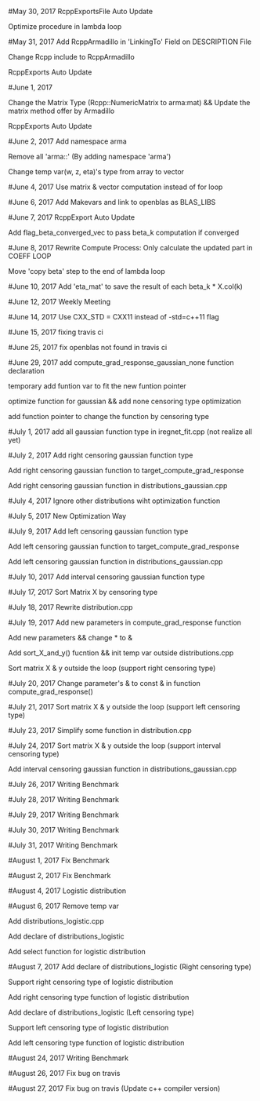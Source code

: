 #May 30, 2017
RcppExportsFile Auto Update

Optimize procedure in lambda loop

#May 31, 2017
Add RcppArmadillo in 'LinkingTo' Field on DESCRIPTION File

Change Rcpp include to RcppArmadillo

RcppExports Auto Update

#June 1, 2017
	
Change the Matrix Type (Rcpp::NumericMatrix to arma:mat) && Update the matrix method offer by Armadillo

RcppExports Auto Update

#June 2, 2017
Add namespace arma

Remove all 'arma::' (By adding namespace 'arma')

Change temp var(w, z, eta)'s type from array to vector

#June 4, 2017
Use matrix & vector computation instead of for loop

#June 6, 2017
Add Makevars and link to openblas as BLAS_LIBS

#June 7, 2017
RcppExport Auto Update

Add flag_beta_converged_vec to pass beta_k computation if converged

#June 8, 2017
Rewrite Compute Process: Only calculate the updated part in COEFF LOOP

Move 'copy beta' step to the end of lambda loop

#June 10, 2017
Add 'eta_mat' to save the result of each beta_k * X.col(k)

#June 12, 2017
Weekly Meeting

#June 14, 2017
Use CXX_STD = CXX11 instead of -std=c++11 flag

#June 15, 2017
fixing travis ci

#June 25, 2017
fix openblas not found in travis ci

#June 29, 2017
add compute_grad_response_gaussian_none function declaration

temporary add funtion var to fit the new funtion pointer

optimize function for gaussian && add none censoring type optimization

add function pointer to change the function by censoring type

#July 1, 2017
add all gaussian function type in iregnet_fit.cpp (not realize all yet)

#July 2, 2017
Add right censoring gaussian function type

Add right censoring gaussian function to target_compute_grad_response

Add right censoring gaussian function in distributions_gaussian.cpp

#July 4, 2017
Ignore other distributions wiht optimization function

#July 5, 2017
New Optimization Way

#July 9, 2017
Add left censoring gaussian function type

Add left censoring gaussian function to target_compute_grad_response

Add left censoring gaussian function in distributions_gaussian.cpp

#July 10, 2017
Add interval censoring gaussian function type

#July 17, 2017
Sort Matrix X by censoring type

#July 18, 2017
Rewrite distribution.cpp

#July 19, 2017
Add new parameters in compute_grad_response function

Add new parameters && change * to &

Add sort_X_and_y() fucntion && init temp var outside distributions.cpp

Sort matrix X & y outside the loop (support right censoring type)

#July 20, 2017
Change parameter's & to const & in function compute_grad_response()

#July 21, 2017
Sort matrix X & y outside the loop (support left censoring type)

#July 23, 2017
Simplify some function in distribution.cpp

#July 24, 2017
Sort matrix X & y outside the loop (support interval censoring type)

Add interval censoring gaussian function in distributions_gaussian.cpp

#July 26, 2017
Writing Benchmark

#July 28, 2017
Writing Benchmark

#July 29, 2017
Writing Benchmark

#July 30, 2017
Writing Benchmark

#July 31, 2017
Writing Benchmark

#August 1, 2017
Fix Benchmark

#August 2, 2017
Fix Benchmark

#August 4, 2017
Logistic distribution

#August 6, 2017
Remove temp var

Add distributions_logistic.cpp

Add declare of distributions_logistic

Add select function for logistic distribution

#August 7, 2017
Add declare of distributions_logistic (Right censoring type)

Support right censoring type of logistic distribution

Add right censoring type function of logistic distribution

Add declare of distributions_logistic (Left censoring type)

Support left censoring type of logistic distribution

Add left censoring type function of logistic distribution

#August 24, 2017
Writing Benchmark

#August 26, 2017
Fix bug on travis

#August 27, 2017
Fix bug on travis (Update c++ compiler version)